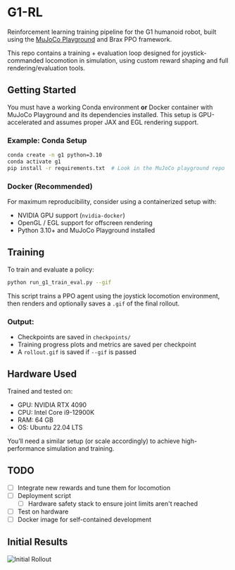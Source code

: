 # G1-RL

Reinforcement learning training pipeline for the G1 humanoid robot, built using the [MuJoCo Playground](https://github.com/google-deepmind/mujoco-playground) and Brax PPO framework.

This repo contains a training + evaluation loop designed for joystick-commanded locomotion in simulation, using custom reward shaping and full rendering/evaluation tools.

## Getting Started

You must have a working Conda environment **or** Docker container with MuJoCo Playground and its dependencies installed. This setup is GPU-accelerated and assumes proper JAX and EGL rendering support.

### Example: Conda Setup

```bash
conda create -n g1 python=3.10
conda activate g1
pip install -r requirements.txt  # Look in the MuJoCo playground repo
```

### Docker (Recommended)

For maximum reproducibility, consider using a containerized setup with:

- NVIDIA GPU support (`nvidia-docker`)
- OpenGL / EGL support for offscreen rendering
- Python 3.10+ and MuJoCo Playground installed

## Training

To train and evaluate a policy:

```bash
python run_g1_train_eval.py --gif
```

This script trains a PPO agent using the joystick locomotion environment, then renders and optionally saves a `.gif` of the final rollout.

### Output:
- Checkpoints are saved in `checkpoints/`
- Training progress plots and metrics are saved per checkpoint
- A `rollout.gif` is saved if `--gif` is passed

## Hardware Used

Trained and tested on:

- GPU: NVIDIA RTX 4090
- CPU: Intel Core i9-12900K
- RAM: 64 GB
- OS: Ubuntu 22.04 LTS

You’ll need a similar setup (or scale accordingly) to achieve high-performance simulation and training.

## TODO

- [ ] Integrate new rewards and tune them for locomotion
- [ ] Deployment script  
  - [ ] Hardware safety stack to ensure joint limits aren't reached
- [ ] Test on hardware
- [ ] Docker image for self-contained development

## Initial Results

![Initial Rollout](docs/rollout_initial_testing.gif)

